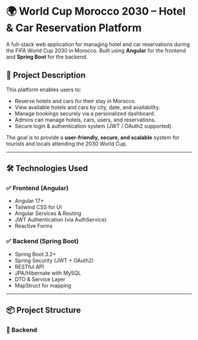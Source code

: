 # 🌍 World Cup Morocco 2030 – Hotel & Car Reservation Platform

A full-stack web application for managing hotel and car reservations during the FIFA World Cup 2030 in Morocco. Built using **Angular** for the frontend and **Spring Boot** for the backend.

## 🚀 Project Description

This platform enables users to:

- Reserve hotels and cars for their stay in Morocco.
- View available hotels and cars by city, date, and availability.
- Manage bookings securely via a personalized dashboard.
- Admins can manage hotels, cars, users, and reservations.
- Secure login & authentication system (JWT / OAuth2 supported).

The goal is to provide a **user-friendly, secure, and scalable** system for tourists and locals attending the 2030 World Cup.

---

## 🛠️ Technologies Used

### ✅ Frontend (Angular)
- Angular 17+
- Tailwind CSS for UI
- Angular Services & Routing
- JWT Authentication (via AuthService)
- Reactive Forms

### ✅ Backend (Spring Boot)
- Spring Boot 3.2+
- Spring Security (JWT + OAuth2)
- RESTful API
- JPA/Hibernate with MySQL
- DTO & Service Layer
- MapStruct for mapping

---

## 📦 Project Structure

### 📁 Backend
